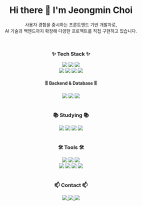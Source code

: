 <h1 align="center">Hi there 👋 I'm Jeongmin Choi</h1>
<p align="center">
  사용자 경험을 중시하는 프론트엔드 기반 개발자로,<br/>
  AI 기술과 백엔드까지 확장해 다양한 프로젝트를 직접 구현하고 있습니다.
</p>

<br>

<h3 align="center">✨ Tech Stack ✨</h3>

<div align="center">
  <!-- Frontend -->
  <img src="https://img.shields.io/badge/React-20232A.svg?style=for-the-badge&logo=react&logoColor=61DAFB" />
  <img src="https://img.shields.io/badge/Flutter-02569B.svg?style=for-the-badge&logo=flutter&logoColor=white" />
  <img src="https://img.shields.io/badge/TailwindCSS-06B6D4.svg?style=for-the-badge&logo=tailwind-css&logoColor=white" /><br/>
  <img src="https://img.shields.io/badge/HTML5-E34F26.svg?style=for-the-badge&logo=html5&logoColor=white" />
  <img src="https://img.shields.io/badge/CSS3-1572B6.svg?style=for-the-badge&logo=css3&logoColor=white" />
  <img src="https://img.shields.io/badge/Sass-CC6699.svg?style=for-the-badge&logo=sass&logoColor=white" />
  <img src="https://img.shields.io/badge/JavaScript-F7DF1E.svg?style=for-the-badge&logo=javascript&logoColor=20232a" />
  
</div>

<div align="center">
<h4 align="center">🗄 Backend & Database 🗄</h4>
  <!-- Backend -->
  <img src="https://img.shields.io/badge/Java-007396.svg?style=for-the-badge&logo=java&logoColor=white" />
  <img src="https://img.shields.io/badge/Spring%20Boot-6DB33F.svg?style=for-the-badge&logo=spring-boot&logoColor=white" />
  <img src="https://img.shields.io/badge/MySQL-4479A1.svg?style=for-the-badge&logo=mysql&logoColor=white" />
</div>

<br>

<h3 align="center">📚 Studying 📚</h3>
<div align="center">
  <img src="https://img.shields.io/badge/Python-3776AB.svg?style=for-the-badge&logo=python&logoColor=white" />
  <img src="https://img.shields.io/badge/MongoDB-47A248.svg?style=for-the-badge&logo=mongodb&logoColor=white" />
  <img src="https://img.shields.io/badge/Docker-2496ED.svg?style=for-the-badge&logo=docker&logoColor=white" />
  <img src="https://img.shields.io/badge/Jenkins-D24939.svg?style=for-the-badge&logo=jenkins&logoColor=white" />
</div>

<br>

<h3 align="center">🛠 Tools 🛠</h3>
<div align="center">
  <img src="https://img.shields.io/badge/Git-F05033.svg?style=for-the-badge&logo=git&logoColor=white" />
  <img src="https://img.shields.io/badge/GitHub-181717.svg?style=for-the-badge&logo=github&logoColor=white" />
 <img src="https://img.shields.io/badge/Figma-F24E1E.svg?style=for-the-badge&logo=figma&logoColor=white" />
</div>

<div align="center">

  <img src="https://img.shields.io/badge/Flow-4C4CFF.svg?style=for-the-badge&logo=flow&logoColor=white" />
  <img src="https://img.shields.io/badge/Slack-4A154B.svg?style=for-the-badge&logo=slack&logoColor=white" />
  <img src="https://img.shields.io/badge/Jira-0052CC.svg?style=for-the-badge&logo=jira&logoColor=white" />
  <img src="https://img.shields.io/badge/Notion-000000.svg?style=for-the-badge&logo=notion&logoColor=white" />
</div>

<br>

<h3 align="center">📫 Contact 📫</h3>
<div align="center">
<a href="https://velog.io/@cjmin-n" target="_blank">
    <img src="https://img.shields.io/badge/Velog-20C997?style=for-the-badge&logo=velog&logoColor=white" />
  </a>
  <a href="https://www.notion.so/choijeongminweb" target="_blank">
    <img src="https://img.shields.io/badge/Notion-000000.svg?style=for-the-badge&logo=notion&logoColor=white" />
  </a>
  <a href="mailto:mymemose93@gmail.com">
    <img src="https://img.shields.io/badge/Gmail-D14836?style=for-the-badge&logo=gmail&logoColor=white" />
  </a>
</div>
